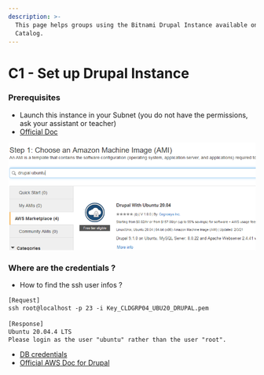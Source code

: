 ```yaml
---
description: >-
  This page helps groups using the Bitnami Drupal Instance available on AWS
  Catalog.
---
```


# C1 - Set up Drupal Instance

### Prerequisites

* Launch this instance in your Subnet (you do not have the permissions, ask your assistant or teacher)
* [Official Doc](https://aws.amazon.com/marketplace/pp/prodview-iy6vp2fw4kise?ref=cns\_srchrow)

![](<../../../.gitbook/assets/image (13).png>)

### Where are the credentials ?

* How to find the ssh user infos ?

```
[Request]
ssh root@localhost -p 23 -i Key_CLDGRP04_UBU20_DRUPAL.pem

[Response]
Ubuntu 20.04.4 LTS
Please login as the user "ubuntu" rather than the user "root".
```

* [DB credentials](https://secureanycloud.com/drupal-stack-technical-support-cloud-help-azure-azws-opensource-cognosys/)
* [Official AWS Doc for Drupal](https://aws-quickstart.s3.amazonaws.com/quickstart-drupal/doc/drupal-on-the-aws-cloud.pdf)
